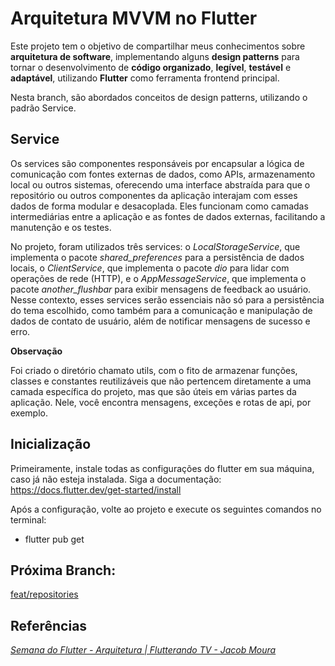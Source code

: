 # Arquitetura MVVM no Flutter

Este projeto tem o objetivo de compartilhar meus conhecimentos sobre **arquitetura de software**,  implementando alguns **design patterns** para tornar o desenvolvimento de **código organizado**, **legível**, **testável** e **adaptável**, utilizando **Flutter** como ferramenta frontend principal.

Nesta branch, são abordados conceitos de design patterns, utilizando o padrão Service.

## Service

Os services são componentes responsáveis por encapsular a lógica de comunicação com fontes externas de dados, como APIs, armazenamento local ou outros sistemas, oferecendo uma interface abstraída para que o repositório ou outros componentes da aplicação interajam com esses dados de forma modular e desacoplada. Eles funcionam como camadas intermediárias entre a aplicação e as fontes de dados externas, facilitando a manutenção e os testes.

No projeto, foram utilizados três services: o *LocalStorageService*, que implementa o pacote *shared_preferences* para a persistência de dados locais, o *ClientService*, que implementa o pacote *dio* para lidar com operações de rede (HTTP), e o *AppMessageService*, que implementa o pacote *another_flushbar* para exibir mensagens de feedback ao usuário. Nesse contexto, esses services serão essenciais não só para a persistência do tema escolhido, como também para a comunicação e manipulação de dados de contato de usuário, além de notificar mensagens de sucesso e erro.

**Observação**

Foi criado o diretório chamato utils, com o fito de armazenar funções, classes e constantes reutilizáveis que não pertencem diretamente a uma camada específica do projeto, mas que são úteis em várias partes da aplicação. Nele, você encontra mensagens, exceções e rotas de api, por exemplo.

## Inicialização

Primeiramente, instale todas as configurações do flutter em sua máquina, caso já não esteja instalada. Siga a documentação: https://docs.flutter.dev/get-started/install

Após a configuração, volte ao projeto e execute os seguintes comandos no terminal:

- flutter pub get

## Próxima Branch:

[feat/repositories](https://github.com/lazaroalexandre/arquitetura_mvvm_flutter/tree/feat/services)

## Referências

*[Semana do Flutter - Arquitetura | Flutterando TV - Jacob Moura](https://www.youtube.com/watch?v=8lqj7YQ71lo&list=PLlBnICoI-g-c_ZIHqzQjg5E4Re92-qYXn)*